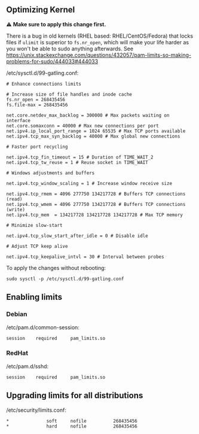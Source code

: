 ## Optimizing Kernel

:warning: **Make sure to apply this change first.**

There is a bug in old kernels (RHEL based: RHEL/CentOS/Fedora) that locks files if `ulimit` is superior to `fs.nr_open`, which will make your life harder as you won't be able to sudo anything afterwards.
See https://unix.stackexchange.com/questions/432057/pam-limits-so-making-problems-for-sudo/444033#444033

/etc/sysctl.d/99-gatling.conf:
```
# Enhance connections limits

# Increase size of file handles and inode cache
fs.nr_open = 268435456
fs.file-max = 268435456

net.core.netdev_max_backlog = 300000 # Max packets waiting on interface
net.core.somaxconn = 40000 # Max new connections per port
net.ipv4.ip_local_port_range = 1024 65535 # Max TCP ports available
net.ipv4.tcp_max_syn_backlog = 40000 # Max global new connections

# Faster port recycling

net.ipv4.tcp_fin_timeout = 15 # Duration of TIME_WAIT_2
net.ipv4.tcp_tw_reuse = 1 # Reuse socket in TIME_WAIT

# Windows adjustments and buffers

net.ipv4.tcp_window_scaling = 1 # Increase window receive size

net.ipv4.tcp_rmem = 4096 277750 134217728 # Buffers TCP connections (read)
net.ipv4.tcp_wmem = 4096 277750 134217728 # Buffers TCP connections (write)
net.ipv4.tcp_mem  = 134217728 134217728 134217728 # Max TCP memory

# Minimize slow-start

net.ipv4.tcp_slow_start_after_idle = 0 # Disable idle

# Adjust TCP keep alive

net.ipv4.tcp_keepalive_intvl = 30 # Interval between probes
```

To apply the changes without rebooting:

```
sudo sysctl -p /etc/sysctl.d/99-gatling.conf
```

## Enabling limits

### Debian

/etc/pam.d/common-session:

```
session    required     pam_limits.so
```

### RedHat

/etc/pam.d/sshd:

```
session    required     pam_limits.so
```

## Upgrading limits for all distributions

/etc/security/limits.conf:

```
*              soft     nofile          268435456
*              hard     nofile          268435456
```
